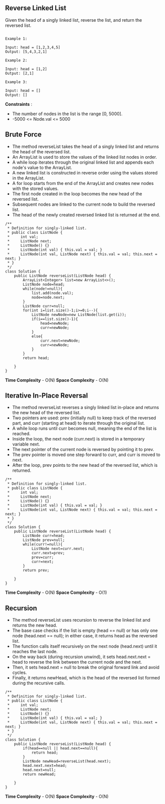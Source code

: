 ## Reverse Linked List

Given the head of a singly linked list, reverse the list, and return the reversed list.

```

Example 1:

Input: head = [1,2,3,4,5]
Output: [5,4,3,2,1]

Example 2:

Input: head = [1,2]
Output: [2,1]

Example 3:

Input: head = []
Output: []

```

**Constraints** :

- The number of nodes in the list is the range [0, 5000].
- -5000 <= Node.val <= 5000

## Brute Force

- The method reverseList takes the head of a singly linked list and returns the head of the reversed list.
- An ArrayList is used to store the values of the linked list nodes in order.
- A while loop iterates through the original linked list and appends each node's value to the ArrayList.
- A new linked list is constructed in reverse order using the values stored in the ArrayList.
- A for loop starts from the end of the ArrayList and creates new nodes with the stored values.
- The first node created in the loop becomes the new head of the reversed list.
-  Subsequent nodes are linked to the current node to build the reversed list.
- The head of the newly created reversed linked list is returned at the end.

```
/**
 * Definition for singly-linked list.
 * public class ListNode {
 *     int val;
 *     ListNode next;
 *     ListNode() {}
 *     ListNode(int val) { this.val = val; }
 *     ListNode(int val, ListNode next) { this.val = val; this.next = next; }
 * }
 */
class Solution {
    public ListNode reverseList(ListNode head) {
        ArrayList<Integer> list=new ArrayList<>();
        ListNode node=head;
        while(node!=null){
            list.add(node.val);
            node=node.next;
        }
        ListNode curr=null;
        for(int i=list.size()-1;i>=0;i--){
            ListNode newNode=new ListNode(list.get(i));
            if(i==list.size()-1){
                head=newNode;
                curr=newNode;
            }
            else{
                curr.next=newNode;
                curr=newNode;
            }
        }
        return head;
        
    }
}
```

**Time Complexity** - O(N)
**Space Complexity** - O(N)


## Iterative In-Place Reversal

- The method reverseList reverses a singly linked list in-place and returns the new head of the reversed list.
- Two pointers are used: prev (initially null) to keep track of the reversed part, and curr (starting at head) to iterate through the original list.
- A while loop runs until curr becomes null, meaning the end of the list is reached.
- Inside the loop, the next node (curr.next) is stored in a temporary variable next.
- The next pointer of the current node is reversed by pointing it to prev.
- The prev pointer is moved one step forward to curr, and curr is moved to next.
- After the loop, prev points to the new head of the reversed list, which is returned.

```
/**
 * Definition for singly-linked list.
 * public class ListNode {
 *     int val;
 *     ListNode next;
 *     ListNode() {}
 *     ListNode(int val) { this.val = val; }
 *     ListNode(int val, ListNode next) { this.val = val; this.next = next; }
 * }
 */
class Solution {
    public ListNode reverseList(ListNode head) {
        ListNode curr=head;
        ListNode prev=null;
        while(curr!=null){
            ListNode next=curr.next;
            curr.next=prev;
            prev=curr;
            curr=next;
        }
        return prev;
        
    }
}
```

**Time Complexity** - O(N)
**Space Complexity** - O(1)

## Recursion

- The method reverseList uses recursion to reverse the linked list and returns the new head.
- The base case checks if the list is empty (head == null) or has only one node (head.next == null); in either case, it returns head as the reversed list.
- The function calls itself recursively on the next node (head.next) until it reaches the last node.
- On the way back (during recursion unwind), it sets head.next.next = head to reverse the link between the current node and the next.
- Then, it sets head.next = null to break the original forward link and avoid cycles.
- Finally, it returns newHead, which is the head of the reversed list formed during the recursive calls.

```
/**
 * Definition for singly-linked list.
 * public class ListNode {
 *     int val;
 *     ListNode next;
 *     ListNode() {}
 *     ListNode(int val) { this.val = val; }
 *     ListNode(int val, ListNode next) { this.val = val; this.next = next; }
 * }
 */
class Solution {
    public ListNode reverseList(ListNode head) {
        if(head==null || head.next==null){
            return head;
        }
        ListNode newHead=reverseList(head.next);
        head.next.next=head;
        head.next=null;
        return newHead;

    }
}
```

**Time Complexity** - O(N)
**Space Complexity** - O(N)
